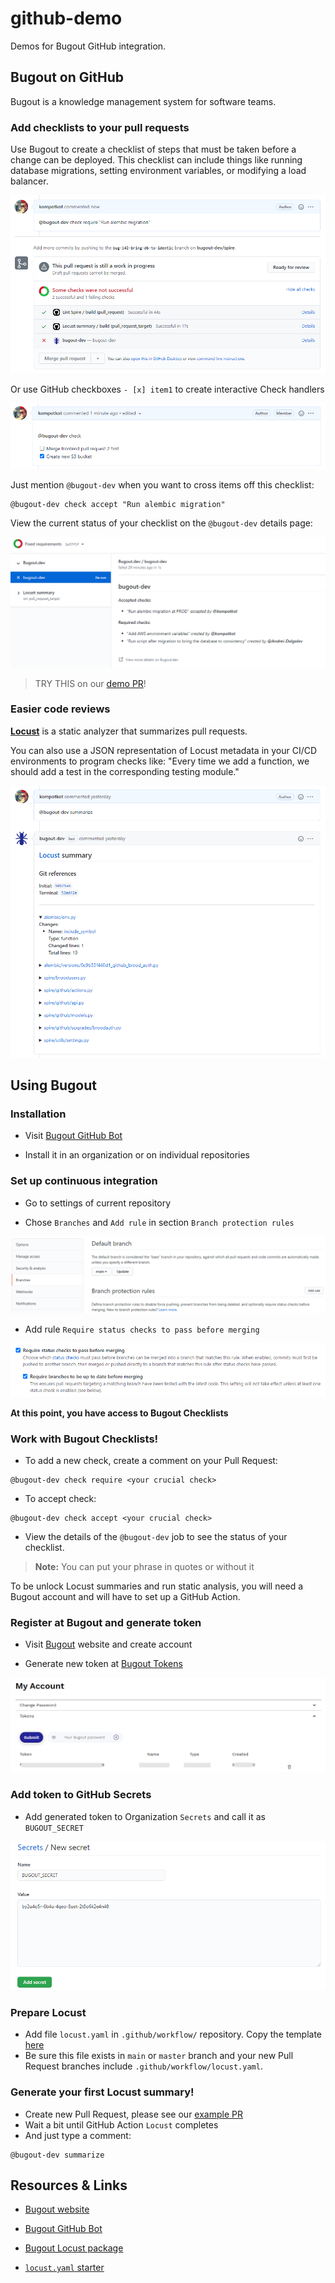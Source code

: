 # github-demo

Demos for Bugout GitHub integration.


## Bugout on GitHub

Bugout is a knowledge management system for software teams.

### Add checklists to your pull requests

Use Bugout to create a checklist of steps that must be taken before a change can be deployed. This checklist can include things like running database migrations, setting environment variables, or modifying a load balancer.

![Screenshot of check require](img/ci-example-1.png)

Or use GitHub checkboxes `- [x] item1` to create interactive Check handlers

![Screenshot of checkbox](img/checkbox-example-1.png)

Just mention `@bugout-dev` when you want to cross items off this checklist:

```
@bugout-dev check accept "Run alembic migration"
```

View the current status of your checklist on the `@bugout-dev` details page:

![Check Detail status](img/ci-example-2.png)

> TRY THIS on our [demo PR](https://github.com/bugout-dev/github-demo/pull/2)!

### Easier code reviews

[**Locust**](https://github.com/bugout-dev/locust) is a static analyzer that summarizes pull requests.

You can also use a JSON representation of Locust metadata in your CI/CD environments to program checks like: "Every time we add a function, we should add a test in the corresponding testing module."

![Screenshot of Locust summary](img/locust-example-1.png)


## Using Bugout

### Installation

- Visit [Bugout GitHub Bot](https://github.com/apps/bugout-dev)

- Install it in an organization or on individual repositories

### Set up continuous integration

- Go to settings of current repository

- Chose `Branches` and `Add rule` in section `Branch protection rules`

![Branch protection rules](img/check-setup-1.png)

- Add rule `Require status checks to pass before merging`

![Check branch rule](img/check-setup-2.png)

**At this point, you have access to Bugout Checklists**

### Work with Bugout Checklists!

- To add a new check, create a comment on your Pull Request:
```
@bugout-dev check require <your crucial check>
```

- To accept  check:
```
@bugout-dev check accept <your crucial check>
```

- View the details of the `@bugout-dev` job to see the status of your checklist.

> **Note:** You can put your phrase in quotes or without it

To be unlock Locust summaries and run static analysis, you will need a Bugout account and will have to set up a GitHub Action.

### Register at Bugout and generate token

- Visit [Bugout](https://bugout.dev) website and create account

- Generate new token at [Bugout Tokens](https://bugout.dev/account)

![Add new token](img/token-add-1.png)

### Add token to GitHub Secrets

- Add generated token to Organization `Secrets` and call it as `BUGOUT_SECRET`

![Bugout secret at GitHub](img/secret-setup-1.png)

### Prepare Locust

- Add file `locust.yaml` in `.github/workflow/` repository. Copy the template [here](https://github.com/bugout-dev/github-demo/blob/main/.github/workflows/locust.yaml)
- Be sure this file exists in `main` or `master` branch and your new Pull Request branches include `.github/workflow/locust.yaml`.

### Generate your first Locust summary!

- Create new Pull Request, please see our [example PR](https://github.com/bugout-dev/github-demo/pull/2)
- Wait a bit until GitHub Action `Locust` completes
- And just type a comment:
```
@bugout-dev summarize
```

## Resources & Links


- [Bugout website](https://bugout.dev)

- [Bugout GitHub Bot](https://github.com/apps/bugout-dev)

- [Bugout Locust package](https://github.com/bugout-dev/locust)

- [`locust.yaml` starter](https://github.com/bugout-dev/github-demo/blob/main/.github/workflows/locust.yaml)
